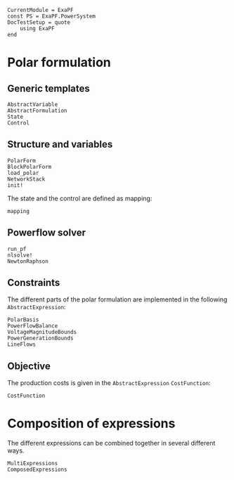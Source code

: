 ```@meta
CurrentModule = ExaPF
const PS = ExaPF.PowerSystem
DocTestSetup = quote
    using ExaPF
end
```


# Polar formulation

## Generic templates

```@docs
AbstractVariable
AbstractFormulation
State
Control

```

## Structure and variables
```@docs
PolarForm
BlockPolarForm
load_polar
NetworkStack
init!

```

The state and the control are defined as mapping:
```@docs
mapping

```

## Powerflow solver

```@docs
run_pf
nlsolve!
NewtonRaphson

```

## Constraints

The different parts of the polar formulation are
implemented in the following `AbstractExpression`:

```@docs
PolarBasis
PowerFlowBalance
VoltageMagnitudeBounds
PowerGenerationBounds
LineFlows

```

## Objective

The production costs is given in the `AbstractExpression` `CostFunction`:
```@docs
CostFunction
```

# Composition of expressions

The different expressions can be combined together
in several different ways.
```@docs
MultiExpressions
ComposedExpressions
```

